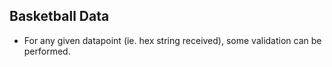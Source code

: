 ## Basketball Data

 - For any given datapoint (ie. hex string received), some validation can be performed. 